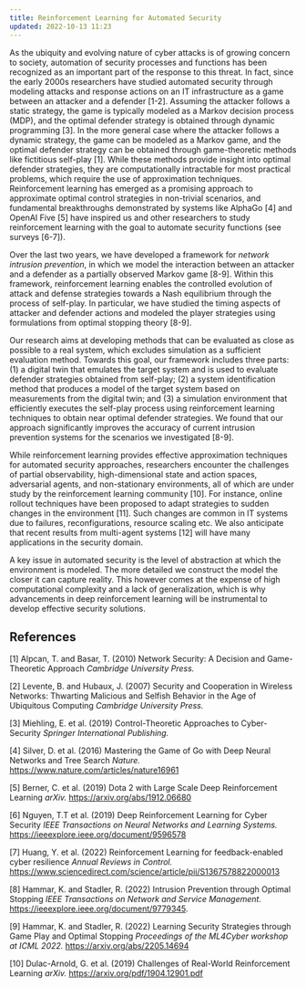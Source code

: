 ```yaml
---
title: Reinforcement Learning for Automated Security
updated: 2022-10-13 11:23
---
```


As the ubiquity and evolving nature of cyber attacks is of growing concern to society, automation of security processes and functions has been recognized as an important part of the response to this threat. In fact, since the early 2000s researchers have studied automated security through modeling attacks and response actions on an IT infrastructure as a game between an attacker and a defender [1-2]. Assuming the attacker follows a static strategy, the game is typically modeled as a Markov decision process (MDP), and the optimal defender strategy is obtained through dynamic programming [3]. In the more general case where the attacker follows a dynamic strategy, the game can be modeled as a Markov game, and the optimal defender strategy can be obtained through game-theoretic methods like fictitious self-play [1]. While these methods provide insight into optimal defender strategies, they are computationally intractable for most practical problems, which require the use of approximation techniques. Reinforcement learning has emerged as a promising approach to approximate optimal control strategies in non-trivial scenarios, and fundamental breakthroughs demonstrated by systems like AlphaGo [4] and OpenAI Five [5] have inspired us and other researchers to study reinforcement learning with the goal to automate security functions (see surveys [6-7]).

Over the last two years, we have developed a framework for *network intrusion prevention*, in which we model the interaction between an attacker and a defender as a partially observed Markov game [8-9]. Within this framework, reinforcement learning enables the controlled evolution of attack and defense strategies towards a Nash equilibrium through the process of self-play. In particular, we have studied the timing aspects of attacker and defender actions and modeled the player strategies using formulations from optimal stopping theory [8-9].

Our research aims at developing methods that can be evaluated as close as possible to a real system, which excludes simulation as a sufficient evaluation method. Towards this goal, our framework includes three parts: (1) a digital twin that emulates the target system and is used to evaluate defender strategies obtained from self-play; (2) a system identification method that produces a model of the target system based on measurements from the digital twin; and (3) a simulation environment that efficiently executes the self-play process using reinforcement learning techniques to obtain near optimal defender strategies. We found that our approach significantly improves the accuracy of current intrusion prevention systems for the scenarios we investigated [8-9].

While reinforcement learning provides effective approximation techniques for automated security approaches, researchers encounter the challenges of partial observability, high-dimensional state and action spaces, adversarial agents, and non-stationary environments, all of which are under study by the reinforcement learning community [10]. For instance, online rollout techniques have been proposed to adapt strategies to sudden changes in the environment [11]. Such changes are common in IT systems due to failures, reconfigurations, resource scaling etc. We also anticipate that recent results from multi-agent systems [12] will have many applications in the security domain.

A key issue in automated security is the level of abstraction at which the environment is modeled. The more detailed we construct the model the closer it can capture reality. This however comes at the expense of high computational complexity and a lack of generalization, which is why advancements in deep reinforcement learning will be instrumental to develop effective security solutions.

## References

[1] Alpcan, T. and Basar, T. (2010) Network Security: A Decision and Game-Theoretic Approach *Cambridge University Press.*

[2] Levente, B. and Hubaux, J. (2007) Security and Cooperation in Wireless Networks: Thwarting Malicious and Selfish Behavior in the Age of Ubiquitous Computing *Cambridge University Press.*

[3] Miehling, E. et al. (2019) Control-Theoretic Approaches to Cyber-Security *Springer International Publishing.*

[4] Silver, D. et al. (2016) Mastering the Game of Go with Deep Neural Networks and Tree Search *Nature.* https://www.nature.com/articles/nature16961

[5] Berner, C. et al. (2019) Dota 2 with Large Scale Deep Reinforcement Learning *arXiv.* https://arxiv.org/abs/1912.06680

[6] Nguyen, T.T et al.  (2019) Deep Reinforcement Learning for Cyber Security *IEEE Transactions on Neural Networks and Learning Systems.* https://ieeexplore.ieee.org/document/9596578

[7] Huang, Y. et al. (2022) Reinforcement Learning for feedback-enabled cyber resilience *Annual Reviews in Control.* https://www.sciencedirect.com/science/article/pii/S1367578822000013

[8] Hammar, K. and Stadler, R. (2022) Intrusion Prevention through Optimal Stopping *IEEE Transactions on Network and Service Management.* https://ieeexplore.ieee.org/document/9779345.

[9] Hammar, K. and Stadler, R. (2022) Learning Security Strategies through Game Play and Optimal Stopping *Proceedings of the ML4Cyber workshop at ICML 2022.* https://arxiv.org/abs/2205.14694

[10] Dulac-Arnold, G. et al. (2019) Challenges of Real-World Reinforcement Learning *arXiv.* https://arxiv.org/pdf/1904.12901.pdf
